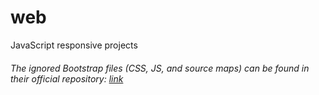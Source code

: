 # web
JavaScript responsive projects

###### *The ignored Bootstrap files (CSS, JS, and source maps) can be found in their official repository: [link](https://github.com/twbs/bootstrap/tree/main/dist)*
